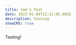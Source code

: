 ```yaml
---
title: Sam's Test
date: 2023-01-04T12:21:05.095Z
description: Testing
showCMS: true
---
```

Testing!